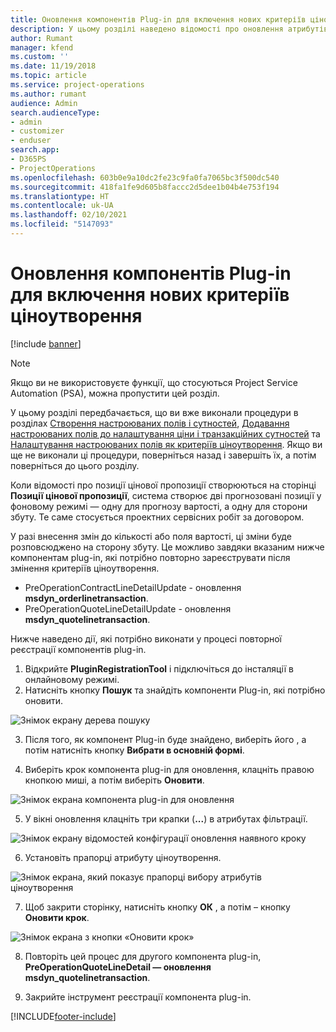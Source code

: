 ```yaml
---
title: Оновлення компонентів Plug-in для включення нових критеріїв ціноутворення
description: У цьому розділі наведено відомості про оновлення атрибутів компонента plug-in для критеріїв ціноутворення.
author: Rumant
manager: kfend
ms.custom: ''
ms.date: 11/19/2018
ms.topic: article
ms.service: project-operations
ms.author: rumant
audience: Admin
search.audienceType:
- admin
- customizer
- enduser
search.app:
- D365PS
- ProjectOperations
ms.openlocfilehash: 603b0e9a10dc2fe23c9fa0fa7065bc3f500dc540
ms.sourcegitcommit: 418fa1fe9d605b8faccc2d5dee1b04b4e753f194
ms.translationtype: HT
ms.contentlocale: uk-UA
ms.lasthandoff: 02/10/2021
ms.locfileid: "5147093"
---
```

# <a name="update-plug-in-attributes-to-include-new-pricing-dimensions"></a>Оновлення компонентів Plug-in для включення нових критеріїв ціноутворення

[!include [banner](../includes/psa-now-project-operations.md)]

> [!NOTE]
> Якщо ви не використовуєте функції, що стосуються Project Service Automation (PSA), можна пропустити цей розділ.

У цьому розділі передбачається, що ви вже виконали процедури в розділах [Створення настроюваних полів і сутностей](create-custom-fields-entities.md), [Додавання настроюваних полів до налаштування ціни і транзакційних сутностей](field-references.md) та [Налаштування настроюваних полів як критеріїв ціноутворення](set-up-pricing-dimensions.md). Якщо ви ще не виконали ці процедури, поверніться назад і завершіть їх, а потім поверніться до цього розділу.

Коли відомості про позиції цінової пропозиції створюються на сторінці **Позиції цінової пропозиції**, система створює дві прогнозовані позиції у фоновому режимі — одну для прогнозу вартості, а одну для сторони збуту. Те саме стосується проектних сервісних робіт за договором.

У разі внесення змін до кількості або поля вартості, ці зміни буде розповсюджено на сторону збуту. Це можливо завдяки вказаним нижче компонентам plug-in, які потрібно повторно зареєструвати після змінення критеріїв ціноутворення.

- PreOperationContractLineDetailUpdate - оновлення **msdyn_orderlinetransaction**.
- PreOperationQuoteLineDetailUpdate - оновлення **msdyn_quotelinetransaction**.

Нижче наведено дії, які потрібно виконати у процесі повторної реєстрації компонентів plug-in.

1. Відкрийте **PluginRegistrationTool** і підключіться до інсталяції в онлайновому режимі.
2. Натисніть кнопку **Пошук** та знайдіть компоненти Plug-in, які потрібно оновити.

 ![Знімок екрану дерева пошуку](media/PRT-1.png)

3. Після того, як компонент Plug-in буде знайдено, виберіть його , а потім натисніть кнопку **Вибрати в основній формі**.

4. Виберіть крок компонента plug-in для оновлення, клацніть правою кнопкою миші, а потім виберіть **Оновити**.

 ![Знімок екрана компонента plug-in для оновлення](media/PRT-2.png)
 
5. У вікні оновлення клацніть три крапки (**...**) в атрибутах фільтрації.

 ![Знімок екрану відомостей конфігурації оновлення наявного кроку](media/PRT-3.png)
 
6. Установіть прапорці атрибуту ціноутворення.

 ![Знімок екрана, який показує прапорці вибору атрибутів ціноутворення](media/PRT-4.png)

7. Щоб закрити сторінку, натисніть кнопку **ОК** , а потім – кнопку **Оновити крок**.

 ![Знімок екрана з кнопки «Оновити крок»](media/PRT-5.png)
 
8. Повторіть цей процес для другого компонента plug-in, **PreOperationQuoteLineDetail — оновлення msdyn_quotelinetransaction**.

9. Закрийте інструмент реєстрації компонента plug-in.



[!INCLUDE[footer-include](../includes/footer-banner.md)]